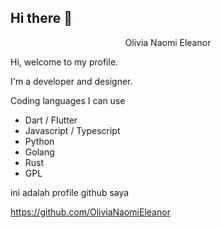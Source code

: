 ## Hi there 👋

<div align=center>
Olivia Naomi Eleanor
</div>


Hi, welcome to my profile.

I'm a developer and designer.


Coding languages I can use

- Dart / Flutter
- Javascript / Typescript
- Python
- Golang
- Rust
- GPL


ini adalah profile github saya

https://github.com/OliviaNaomiEleanor

